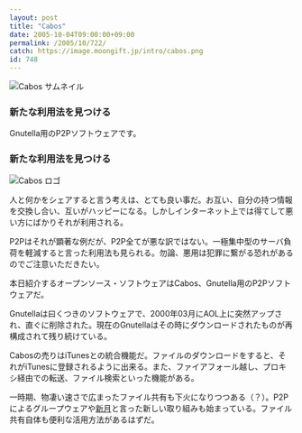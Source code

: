 ```yaml
---
layout: post
title: "Cabos"
date: 2005-10-04T09:00:00+09:00
permalink: /2005/10/722/
catch: https://image.moongift.jp/intro/cabos.png
id: 748
---
```

 ![Cabos サムネイル](https://image.moongift.jp/intro/cabos.s.png "Cabos サムネイル")
  

### 新たな利用法を見つける
  
Gnutella用のP2Pソフトウェアです。  
<!--more-->  

### 新たな利用法を見つける
  

![Cabos ロゴ](https://image.moongift.jp/intro/cabos.png "Cabos ロゴ")

  

人と何かをシェアすると言う考えは、とても良い事だ。お互い、自分の持つ情報を交換し合い、互いがハッピーになる。しかしインターネット上では得てして悪い方にばかりそれが利用される。

  

P2Pはそれが顕著な例だが、P2P全てが悪な訳ではない。一極集中型のサーバ負荷を軽減すると言った利用法も見られる。勿論、悪用は犯罪に繋がる恐れがあるのでご注意いただきたい。

  

本日紹介するオープンソース・ソフトウェアはCabos、Gnutella用のP2Pソフトウェアだ。

  

Gnutellaは曰くつきのソフトウェアで、2000年03月にAOL上に突然アップされ、直ぐに削除された。現在のGnutellaはその時にダウンロードされたものが再構成されて残り続けている。

  

Cabosの売りはiTunesとの統合機能だ。ファイルのダウンロードをすると、それがiTunesに登録されるように出来る。また、ファイアフォール越し、プロキシ経由での転送、ファイル検索といった機能がある。

  

一時期、物凄い速さで広まったファイル共有も下火になりつつある（？）。P2Pによるグループウェアや[新月](http://oss.moongift.jp/intro/i-582.html)と言った新しい取り組みも始まっている。ファイル共有自体も便利な活用方法があるはずだ。

